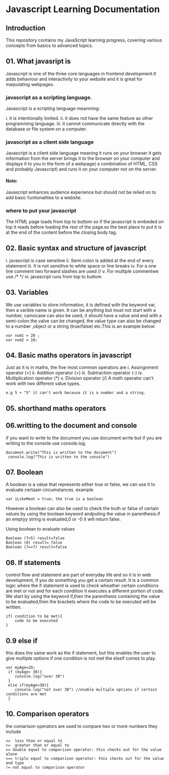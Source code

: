 # Javascript Learning Documentation

## Introduction
This repository contains my JavaScript learning progress, covering various concepts from basics to advanced topics.

## 01. What javasript is
Javascript is one of the three core languages in frontend development.It adds behaviour and interactivity to your website and it is great for maipulating webpages.

### javascript as a scripting language.
Javascript is a scripting language meanining:

i. it is intentionally limited.
ii. it does not have the same feature as other programming language.
iii. it cannot communicate directly with the database or file system on a computer.

### javascript as a client side language

Javascript is a client side language meaning it runs on your browser it gets information from the server brings it to the browser on your computer and displays it to you in the form of a webpage( a combination of HTML, CSS and probably Javascript) and runs it on your computer not on the server.

#### Note: 
Javascript enhances audience experience but should not be relied on to add basic funtionalities to a website.

### where to put your javascript
The HTML page loads from top to buttom so if the javascript is embeded on top it reads before loading the rest of the page.so the best place to put it is at the end of the content before the closing body tag.

## 02. Basic syntax and structure of javascript

i. javascript is case sensitive 
ii. Semi colon is added at the end of every statement
iii. It is not sensitive to white space or line breaks
iv. For a one line comment two forward slashes are used  //
v. For multiple commentwe use /* */
vi. javascript runs from top to buttom

## 03. Variables
We use variables to store information, it is defined with the keyword var, then a varible name is given. It can be anything but must not start with a number, camocase can also be used, it should have a value and end with a semi-colon.the valve can be changed, the value type can also be changed to a number ,object or a string (true/false) etc.This is an example below:
`````
var num1 = 20 ;
var num2 = 10;
`````

## 04. Basic maths operators in javascript

Just as it is in maths,  the five most common operators are
i. Assingnment operator (=)
ii. Addition operator (+)
iii. Subtraction operator (-)
iv. Multiplication operator (*)
v. Division operator (/)
A math operator can't work with two different value types. 
```
e.g 5 + "5" it can't work because it is a number and a string.
```
## 05. shorthand maths operators
## 06.writting to the document and console
if you want to write to the document you  use document.wrrte but if you are writing to the console use console.log.
````
document.write("This is written to the document")
 console.log("This is written to the console")
````
## 07. Boolean 

A boolean is a value that represents either true or false, we can use it to evaluate certaain circumstances.
example
````
var iLikeMeat = true; the true is a boolean
```` 
However a boolean can also be used to check the truth or false of certain values by using the boolean keyword andputing the value in parenthesis.if an emptyy string is evaluated,0 or -0 it will return false. 

Using boolean to evaluate values
```
Boolean (7<5) result=false
Boolean (0) result= false
Boolean (7==7) result=false  
```
## 08. If statements

control flow and statement are part of everyday life and so it is in web development, if you do something you get a certain result. It is a common logic where the if statement is used to check wheather certain conditions are met or not and for each condition it executes a different portion of code. We start by using the keyword if,then the parenthesis containing the value to be evaluated,then the brackets where the code to be executed will be written.
```
if( condition to be met){
    code to be executed
}
```
## 0.9 else if

this does the same work as the if statement, but this enables the user to give multiple options if one condition is not met the elseif comes to play.
````
var myAge=20;
 if (myAge> 30){
    console.log("over 30")
 }
 else if(myAge<30){
    console.log("not over 30") //enable multiple options if certain conditions are met
 }
 ````
## 10. Comparison operators
the comarison operators are used to compare two or more numbers they include
```
<=  less than or equal to
>=  greater than or equal to
== double equal to comparison operator: this checks out for the value alone 
=== triple equal to comparison operator: this checks out for the value and type
!= not equal to comparison operator
```